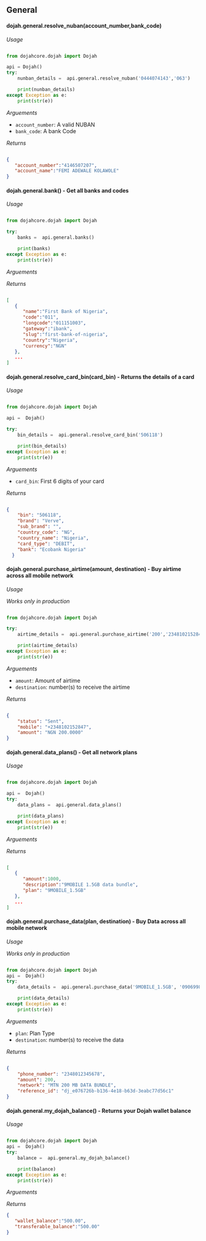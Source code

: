 General
------------


#### dojah.general.resolve_nuban(account_number,bank_code)

*Usage*

```python

from dojahcore.dojah import Dojah

api = Dojah()
try:
    nunban_details =  api.general.resolve_nuban('0444074143','063')

    print(nunban_details)
except Exception as e:
    print(str(e))

```

*Arguements*

- `account_number`: A valid NUBAN
- `bank_code`: A bank Code

*Returns*

```json

{
   "account_number":"4146507207",
   "account_name":"FEMI ADEWALE KOLAWOLE"
}
```

#### dojah.general.bank() - Get all banks and codes

*Usage*

```python

from dojahcore.dojah import Dojah

try:
    banks =  api.general.banks()

    print(banks)
except Exception as e:
    print(str(e))

```

*Arguements*



*Returns*

```json

[
   {
      "name":"First Bank of Nigeria",
      "code":"011",
      "longcode":"011151003",
      "gateway":"ibank",
      "slug":"first-bank-of-nigeria",
      "country":"Nigeria",
      "currency":"NGN"
   },
   ...
]
```

#### dojah.general.resolve_card_bin(card_bin) - Returns the details of a card

*Usage*

```python

from dojahcore.dojah import Dojah

api =  Dojah()

try:
    bin_details =  api.general.resolve_card_bin('506118')

    print(bin_details)
except Exception as e:
    print(str(e))

```

*Arguements*

- `card_bin`: First 6 digits of your card

*Returns*

```json

{
    "bin": "506118",
    "brand": "Verve",
    "sub_brand": "",
    "country_code": "NG",
    "country_name": "Nigeria",
    "card_type": "DEBIT",
    "bank": "Ecobank Nigeria"
  }
```


#### dojah.general.purchase_airtime(amount, destination) - Buy airtime across all mobile network

*Usage*

*Works only in production*

```python

from dojahcore.dojah import Dojah

try:
    airtime_details =  api.general.purchase_airtime('200','2348102152847')

    print(airtime_details)
except Exception as e:
    print(str(e))

```

*Arguements*

- `amount`: Amount of airtime
- `destination`: number(s) to receive the airtime

*Returns*

```json

{
    "status": "Sent",
    "mobile": "+2348102152847",
    "amount": "NGN 200.0000"
}
```

#### dojah.general.data_plans() - Get all network plans

*Usage*

```python

from dojahcore.dojah import Dojah

api =  Dojah()
try:
    data_plans =  api.general.data_plans()

    print(data_plans)
except Exception as e:
    print(str(e))

```

*Arguements*



*Returns*

```json

[
   {
      "amount":1000,
      "description":"9MOBILE 1.5GB data bundle",
      "plan": "9MOBILE_1.5GB"
   },
   ...
]
```


#### dojah.general.purchase_data(plan, destination) - Buy Data across all mobile network

*Usage*

*Works only in production*

```python

from dojahcore.dojah import Dojah
api =  Dojah()
try:
    data_details =  api.general.purchase_data('9MOBILE_1.5GB', '09069983293')

    print(data_details)
except Exception as e:
    print(str(e))

```

*Arguements*

- `plan`: Plan Type
- `destination`: number(s) to receive the data

*Returns*

```json

{
    "phone_number": "2348012345678",
    "amount": 200,
    "network": "MTN 200 MB DATA BUNDLE",
    "reference_id": "dj_e076726b-b136-4e18-b63d-3eabc77d56c1"
}
```

#### dojah.general.my_dojah_balance() - Returns your Dojah wallet balance

*Usage*


```python

from dojahcore.dojah import Dojah
api =  Dojah()
try:
    balance =  api.general.my_dojah_balance()

    print(balance)
except Exception as e:
    print(str(e))

```

*Arguements*


*Returns*

```json
{
   "wallet_balance":"500.00",
   "transferable_balance":"500.00"
}
```